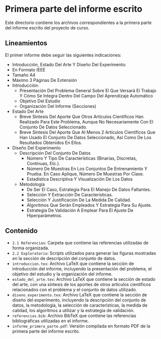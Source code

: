 # Primera parte del informe escrito
Este directorio contiene los archivos correspondientes a la primera parte del informe escrito del proyecto de curso.

## Lineamientos
El primer informe debe seguir las siguientes indicaciones:

- Introducción, Estado Del Arte Y Diseño Del Experimento:
- En Formato IEEE
- Tamaño A4
- Máximo 3 Páginas De Extensión
- Introducción:
    - Presentación Del Problema General Sobre El Que Versará El Trabajo Y Cómo Se Integra Dentro Del Campo Del Aprendizaje Automático
    - Objetivo Del Estudio
    - Organización Del Informe (Secciones)
- Estado Del Arte
    - Breve Síntesis Del Aporte Que Otros Artículos Científicos Han Realizado Para Este Problema, Aunque No Necesariamente Con El Conjunto De Datos Seleccionado.
    - Breve Síntesis Del Aporte Que Al Menos 2 Artículos Científicos Que Han Usado El Conjunto De Datos Seleccionado, Así Como De Los Resultados Obtenidos En Ellos.
- Diseño Del Experimento
    - Descripción Del Conjunto De Datos
        - Número Y Tipo De Características (Binarias, Discretas, Continuas, Etc.).
        - Número De Muestras En Los Conjuntos De Entrenamiento Y Prueba. En Caso Aplique, Número De Muestras Por Clase.
        - Estadística Descriptiva Y Visualización De Los Datos
    - Metodología
        - De Ser El Caso, Estrategia Para El Manejo De Datos Faltantes.
        - Selección Y Extracción De Características.
        - Selección Y Justificación De La Medida De Calidad.
        - Algoritmos Que Serán Empleados Y Estrategia Para Su Ajuste.
        - Estrategia De Validación A Emplear Para El Ajuste De Hiperparámetros.

## Contenido
- `2.1 Referencias`: Carpeta que contiene las referencias utilizadas de forma organizada.
- `2.2 Exploratorio`: Scripts utilizados para generar las figuras mostradas en la sección de descripción del conjunto de datos.
- `introduccion.tex`: Archivo LaTeX que contiene la sección de introducción del informe, incluyendo la presentación del problema, el objetivo del estudio y la organización del informe.
- `estado_del_arte.tex`: Archivo LaTeX que contiene la sección de estado del arte, con una síntesis de los aportes de otros artículos científicos relacionados con el problema y el conjunto de datos utilizado.
- `diseno_experimento.tex`: Archivo LaTeX que contiene la sección de diseño del experimento, incluyendo la descripción del conjunto de datos, la metodología, la selección de características, la medida de calidad, los algoritmos a utilizar y la estrategia de validación.
- `referencias.bib`: Archivo BibTeX que contiene las referencias bibliográficas utilizadas en el informe.
- `informe_primera_parte.pdf`: Versión compilada en formato PDF de la primera parte del informe escrito.
